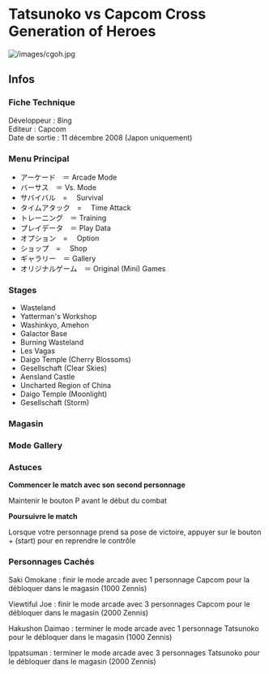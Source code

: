 # Tatsunoko vs Capcom Cross Generation of Heroes

![](/images/cgoh.jpg "/images/cgoh.jpg")

## Infos

### Fiche Technique

Développeur : 8ing  
Editeur : Capcom  
Date de sortie : 11 décembre 2008 (Japon uniquement)  

### Menu Principal

- アーケード　＝ Arcade Mode
- バーサス　＝ Vs. Mode
- サバイバル　=　 Survival
- タイムアタック　=　 Time Attack
- トレーニング　＝ Training
- プレイデータ　＝ Play Data
- オプション　=　 Option
- ショップ　=　 Shop
- ギャラリー　＝ Gallery
- オリジナルゲーム　＝ Original (Mini) Games

### Stages

- Wasteland
- Yatterman's Workshop
- Washinkyo, Amehon
- Galactor Base
- Burning Wasteland
- Les Vagas
- Daigo Temple (Cherry Blossoms)
- Gesellschaft (Clear Skies)
- Aensland Castle
- Uncharted Region of China
- Daigo Temple (Moonlight)
- Gesellschaft (Storm)

### Magasin

### Mode Gallery

### Astuces

**Commencer le match avec son second personnage**

Maintenir le bouton P avant le début du combat

**Poursuivre le match**

Lorsque votre personnage prend sa pose de victoire, appuyer sur le
bouton + (start) pour en reprendre le contrôle

### Personnages Cachés

Saki Omokane : finir le mode arcade avec 1 personnage Capcom pour la
débloquer dans le magasin (1000 Zennis)

Viewtiful Joe : finir le mode arcade avec 3 personnages Capcom pour le
débloquer dans le magasin (2000 Zennis)

Hakushon Daimao : terminer le mode arcade avec 1 personnage Tatsunoko
pour le débloquer dans le magasin (1000 Zennis)

Ippatsuman : terminer le mode arcade avec 3 personnages Tatsunoko pour
le débloquer dans le magasin (2000 Zennis)
